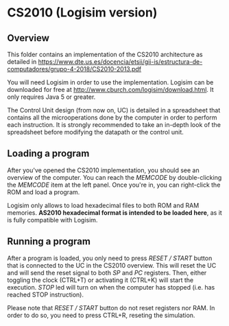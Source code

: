 # CS2010 (Logisim version)
## Overview
This folder contains an implementation of the CS2010 architecture as detailed in https://www.dte.us.es/docencia/etsii/gii-is/estructura-de-computadores/grupo-4-2018/CS2010-2013.pdf

You will need Logisim in order to use the implementation. Logisim can be downloaded for free at http://www.cburch.com/logisim/download.html. It only requires Java 5 or greater.

The Control Unit design (from now on, UC) is detailed in a spreadsheet that contains all the microoperations done by the computer in order to perform each instruction. It is strongly recommended to take an in-depth look of the spreadsheet before modifying the datapath or the control unit.

## Loading a program
After you've opened the CS2010 implementation, you should see an overview of the computer. You can reach the *MEMCODE* by double-clicking the *MEMCODE* item at the left panel. Once you're in, you can right-click the ROM and load a program.

Logisim only allows to load hexadecimal files to both ROM and RAM memories. **AS2010 hexadecimal format is intended to be loaded here**, as it is fully compatible with Logisim.

## Running a program
After a program is loaded, you only need to press *RESET / START* button that is connected to the UC in the CS2010 overview. This will reset the UC and will send the reset signal to both *SP* and *PC* registers. Then, either toggling the clock (CTRL+T) or activating it (CTRL+K) will start the execution. *STOP* led will turn on when the computer has stopped (i.e. has reached STOP instruction).

Please note that *RESET / START* button do not reset registers nor RAM. In order to do so, you need to press CTRL+R, reseting the simulation.
